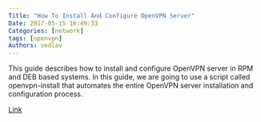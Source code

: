 ```yaml
---
Title: "How To Install And Configure OpenVPN Server"
Date: 2017-05-15 16:49:33
Categories: [network]
tags: [openvpn]
Authors: sedlav
---
```


This guide describes how to install and configure OpenVPN server in RPM and DEB based systems. In this guide, we are going to use a script called openvpn-install that automates the entire OpenVPN server installation and configuration process.

[Link](https://www.ostechnix.com/easiest-way-install-configure-openvpn-server-linux/)
